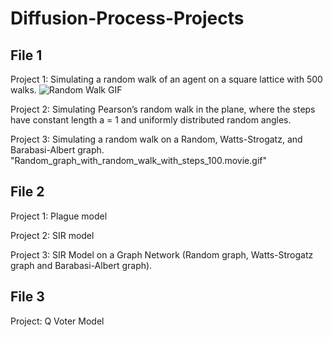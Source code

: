 # Diffusion-Process-Projects
## File 1
Project 1: Simulating a random walk of an agent on a square lattice with 500 walks.
![Random Walk GIF](File1/Random_walk500.movie.gif)

Project 2: Simulating Pearson’s random walk in the plane, where the steps have constant length a = 1 and uniformly distributed random angles.

Project 3: Simulating a random walk on a Random, Watts-Strogatz, and Barabasi-Albert graph.
"Random_graph_with_random_walk_with_steps_100.movie.gif"
## File 2
Project 1: Plague model

Project 2: SIR model

Project 3: SIR Model on a Graph Network (Random graph, Watts-Strogatz graph and Barabasi-Albert graph).

## File 3
Project: Q Voter Model
